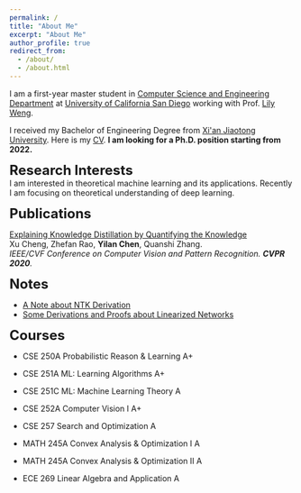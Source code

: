 ```yaml
---
permalink: /
title: "About Me"
excerpt: "About Me"
author_profile: true
redirect_from: 
  - /about/
  - /about.html
---
```


I am a first-year master student in [Computer Science and Engineering Department](https://cse.ucsd.edu/) at [University of California San Diego](https://ucsd.edu/) working with Prof. [Lily Weng](https://lilyweng.github.io/). 
<!-- Before that, I spent some time as a research intern at [University of Technology Sydney](https://www.uts.edu.au/), advised by Prof. [Richard Xu](https://www.uts.edu.au/staff/yida.xu) and [Shanghai Jiao Tong University](http://en.sjtu.edu.cn/), advised by Prof. [Quanshi Zhang](http://qszhang.com/).  -->
I received my Bachelor of Engineering Degree from [Xi'an Jiaotong University](http://en.xjtu.edu.cn/). 
Here is my [CV](http://chenyilan.net/files/CV_YilanChen.pdf). 
**I am looking for a Ph.D. position starting from 2022.**
<br>


**<font size='5'>Research Interests</font>**
<br>
I am interested in theoretical machine learning and its applications. 
Recently I am focusing on theoretical understanding of deep learning. 
<br>


**<font size='5'>Publications</font>**
<br>
<!-- <b>[Explaining Knowledge Distillation by Quantifying the Knowledge](https://arxiv.org/abs/2003.03622)</b>  -->
[Explaining Knowledge Distillation by Quantifying the Knowledge](https://arxiv.org/abs/2003.03622)
<br>
Xu Cheng, Zhefan Rao, <b>Yilan Chen</b>, Quanshi Zhang.
<br>
<i>IEEE/CVF Conference on Computer Vision and Pattern Recognition. <b>CVPR 2020</b>.</i>
<br>


**<font size='5'>Notes</font>** 
* [A Note about NTK Derivation](http://chenyilan.net/files/ntk_derivation.pdf)
* [Some Derivations and Proofs about Linearized Networks](http://chenyilan.net/files/linearized_network.pdf)




**<font size='5'>Courses</font>** 
* CSE 250A Probabilistic Reason & Learning  A+
* CSE 251A ML: Learning Algorithms  A+
* CSE 251C ML: Machine Learning Theory  A
* CSE	252A Computer Vision I  A+
* CSE	257  Search and Optimization A


* MATH 245A	Convex Analysis & Optimization I  A
* MATH 245A	Convex Analysis & Optimization II  A
* ECE	269   Linear Algebra and Application A



<!-- **<font size='5'>Projects</font>**
* [Prototype Selection for Nearest Neighbor](http://chenyilan.net/files/Prototype_Selection.pdf)
* [Coordinate Descent](http://chenyilan.net/files/coord_desc.pdf) -->


<!--
My undergraduate research advisors are Prof. [Xuanqin Mou](http://gr.xjtu.edu.cn/web/xqmou/home) and Dr. Yijun Liang.
* [知乎](https://www.zhihu.com/people/yilan-24-8/posts)
* Research Interests: theoretical machine learning, explainable ai.
* [Curriculum Vitae](http://chenyilan.net/files/resume_web.pdf)&emsp;[知乎](https://www.zhihu.com/people/yilan-24-8/posts)
<b><font size='5'>News:</font></b>
* Got admission from MSCS of UCSD and JHU.
* Our paper [Explaining Knowledge Distillation by Quantifying the Knowledge](https://arxiv.org/abs/2003.03622) was accpted by CVPR 2020.
<br>
-->


